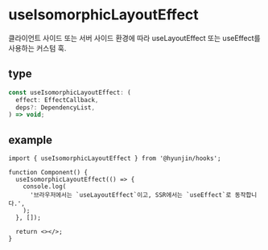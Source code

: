 # useIsomorphicLayoutEffect

클라이언트 사이드 또는 서버 사이드 환경에 따라 useLayoutEffect 또는 useEffect를 사용하는 커스텀 훅.

## type

```ts
const useIsomorphicLayoutEffect: (
  effect: EffectCallback,
  deps?: DependencyList,
) => void;
```

## example

```tsx
import { useIsomorphicLayoutEffect } from '@hyunjin/hooks';

function Component() {
  useIsomorphicLayoutEffect(() => {
    console.log(
      '브라우저에서는 `useLayoutEffect`이고, SSR에서는 `useEffect`로 동작합니다.',
    );
  }, []);

  return <></>;
}
```
